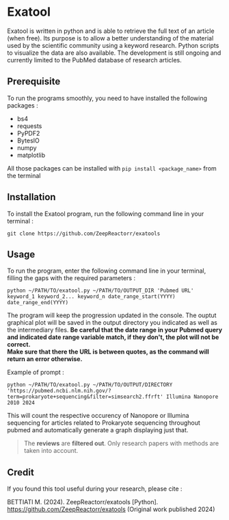 # Exatool

Exatool is written in python and is able to retrieve the full text of an article (when free). Its purpose is to allow a better understanding of the material used by the scientific community using a keyword research. Python scripts to visualize the data are also available.
The development is still ongoing and currently limited to the PubMed database of research articles. 

## Prerequisite 

To run the programs smoothly, you need to have installed the following packages : 
- bs4
- requests
- PyPDF2
- BytesIO
- numpy
- matplotlib

All those packages can be installed with `pip install <package_name>` from the terminal

## Installation

To install the Exatool program, run the following command line in your terminal :

 `git clone https://github.com/ZeepReactorr/exatools`

## Usage

To run the program, enter the following command line in your terminal, filling the gaps with the required parameters :

`python ~/PATH/TO/exatool.py ~/PATH/TO/OUTPUT_DIR 'Pubmed URL' keyword_1 keyword_2... keyword_n date_range_start(YYYY) date_range_end(YYYY)`

The program will keep the progression updated in the console. The ouptut graphical plot will be saved in the output directory you indicated as well as the intermediary files. 
**Be careful that the date range in your Pubmed query and indicated date range variable __match__, if they don't, the plot will not be correct.** <br>
**Make sure that there the URL is between quotes, as the command will return an error otherwise.**

Example of prompt : 

`python ~/PATH/TO/exatool.py ~/PATH/TO/OUTPUT/DIRECTORY 'https://pubmed.ncbi.nlm.nih.gov/?term=prokaryote+sequencing&filter=simsearch2.ffrft' Illumina Nanopore 2010 2024`

This will count the respective occurency of Nanopore or Illumina sequencing for articles related to Prokaryote sequencing throughout pubmed and automatically generate a graph displaying just that. 

> The **reviews** are **filtered out**. Only research papers with methods are taken into account.

## Credit

If you found this tool useful during your research, please cite :

BETTIATI M. (2024). ZeepReactorr/exatools [Python]. https://github.com/ZeepReactorr/exatools (Original work published 2024)
